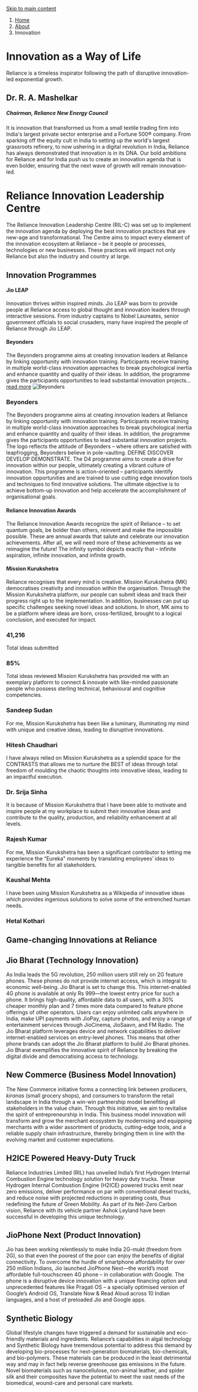 [ Skip to main content ](https://www.ril.com/about/<#main-navigation>)
  1. [Home](https://www.ril.com/about/</>)
  2. [About](https://www.ril.com/about/<http:/www.ril.com/about>)
  3. Innovation 


# Innovation as a Way of Life 
Reliance is a timeless inspirator following the path of disruptive innovation-led exponential growth. 
##  Dr. R. A. Mashelkar
##### Chairman, Reliance New Energy Council
It is innovation that transformed us from a small textile trading firm into India's largest private sector enterprise and a Fortune 500® company.
From sparking off the equity cult in India to setting up the world's largest grassroots refinery, to now ushering in a digital revolution in India, Reliance has always demonstrated that innovation is in its DNA. Our bold ambitions for Reliance and for India push us to create an innovation agenda that is even bolder, ensuring that the next wave of growth will remain innovation-led.
# Reliance Innovation Leadership Centre
The Reliance Innovation Leadership Centre (RIL-C) was set up to implement the innovation agenda by deploying the best innovation practices that are new-age and transformational. The Centre aims to impact every element of the innovation ecosystem at Reliance – be it people or processes, technologies or new businesses. These practices will impact not only Reliance but also the industry and country at large.
## Innovation Programmes
#### Jio LEAP
Innovation thrives within inspired minds. Jio LEAP was born to provide people at Reliance access to global thought and innovation leaders through interactive sessions. From industry captains to Nobel Laureates, senior government officials to social crusaders, many have inspired the people of Reliance through Jio LEAP.
#### Beyonders
The Beyonders programme aims at creating innovation leaders at Reliance by linking opportunity with innovation training. Participants receive training in multiple world-class innovation approaches to break psychological inertia and enhance quantity and quality of their ideas. In addition, the programme gives the participants opportunities to lead substantial innovation projects... [read more](https://www.ril.com/about/<#>)
![Beyonders](https://www.ril.com/themes/custom/reliance/images/beyonders-logo.jpg)
### Beyonders
The Beyonders programme aims at creating innovation leaders at Reliance by linking opportunity with innovation training. Participants receive training in multiple world-class innovation approaches to break psychological inertia and enhance quantity and quality of their ideas. In addition, the programme gives the participants opportunities to lead substantial innovation projects. The logo reflects the attitude of Beyonders – where others are satisfied with leapfrogging, Beyonders believe in pole-vaulting.
DEFINE DISCOVER DEVELOP DEMONSTRATE. The D4 programme aims to create a drive for innovation within our people, ultimately creating a vibrant culture of innovation. This programme is action-oriented – participants identify innovation opportunities and are trained to use cutting edge innovation tools and techniques to find innovative solutions. The ultimate objective is to achieve bottom-up innovation and help accelerate the accomplishment of organisational goals.
#### Reliance Innovation Awards
The Reliance Innovation Awards recognize the spirit of Reliance – to set quantum goals, be bolder than others, reinvent and make the impossible possible. These are annual awards that salute and celebrate our innovation achievements. After all, we will need more of these achievements as we reimagine the future! The infinity symbol depicts exactly that – infinite aspiration, infinite innovation, and infinite growth.
#### Mission Kurukshetra
Reliance recognises that every mind is creative. Mission Kurukshetra (MK) democratises creativity and innovation within the organisation. Through the Mission Kurukshetra platform, our people can submit ideas and track their progress right up to the implementation. In addition, businesses can put up specific challenges seeking novel ideas and solutions. In short, MK aims to be a platform where ideas are born, cross-fertilized, brought to a logical conclusion, and executed for impact.
### 41,216
Total ideas submitted
### 85%
Total ideas reviewed
Mission Kurukshetra has provided me with an exemplary platform to connect & innovate with like-minded passionate people who possess sterling technical, behavioural and cognitive competencies.
### Sandeep Sudan
For me, Mission Kurukshetra has been like a luminary, illuminating my mind with unique and creative ideas, leading to disruptive innovations.
### Hitesh Chaudhari
I have always relied on Mission Kurukshetra as a splendid space for the CONTRASTS that allows me to nurture the BEST of ideas through total freedom of moulding the chaotic thoughts into innovative ideas, leading to an impactful execution.
### Dr. Srija Sinha
It is because of Mission Kurukshetra that I have been able to motivate and inspire people at my workplace to submit their innovative ideas and contribute to the quality, production, and reliability enhancement at all levels.
### Rajesh Kumar
For me, Mission Kurukshetra has been a significant contributor to letting me experience the “Eureka" moments by translating employees’ ideas to tangible benefits for all stakeholders.
### Kaushal Mehta
I have been using Mission Kurukshetra as a Wikipedia of innovative ideas which provides ingenious solutions to solve some of the entrenched human needs.
### Hetal Kothari
## Game-changing Innovations at Reliance
##  Jio Bharat (Technology Innovation) 
As India leads the 5G revolution, 250 million users still rely on 2G feature phones. These phones do not provide internet access, which is integral to economic well-being.
Jio Bharat is set to change this. This internet-enabled 4G phone is available at only Rs 999—the lowest entry price for such a phone. It brings high-quality, affordable data to all users, with a 30% cheaper monthly plan and 7 times more data compared to feature phone offerings of other operators. Users can enjoy unlimited calls anywhere in India, make UPI payments with JioPay, capture photos, and enjoy a range of entertainment services through JioCinema, JioSaavn, and FM Radio.
The Jio Bharat platform leverages device and network capabilities to deliver internet-enabled services on entry-level phones. This means that other phone brands can adopt the Jio Bharat platform to build Jio Bharat phones.
Jio Bharat exemplifies the innovative spirit of Reliance by breaking the digital divide and democratising access to technology.
##  New Commerce (Business Model Innovation) 
The New Commerce initiative forms a connecting link between producers, _kiranas_ (small grocery shops), and consumers to transform the retail landscape in India through a win-win partnership model benefiting all stakeholders in the value chain. Through this initiative, we aim to revitalise the spirit of entrepreneurship in India.
This business model innovation will transform and grow the merchant ecosystem by modernising and equipping merchants with a wider assortment of products, cutting-edge tools, and a reliable supply chain infrastructure, thereby bringing them in line with the evolving market and customer expectations.
##  H2ICE Powered Heavy-Duty Truck 
Reliance Industries Limited (RIL) has unveiled India’s first Hydrogen Internal Combustion Engine technology solution for heavy duty trucks. These Hydrogen Internal Combustion Engine (H2ICE) powered trucks emit near zero emissions, deliver performance on par with conventional diesel trucks, and reduce noise with projected reductions in operating costs, thus redefining the future of Green Mobility. As part of its Net-Zero Carbon vision, Reliance with its vehicle partner Ashok Leyland have been successful in developing this unique technology.
##  JioPhone Next (Product Innovation) 
Jio has been working relentlessly to make India 2G-mukt (freedom from 2G), so that even the poorest of the poor can enjoy the benefits of digital connectivity. To overcome the hurdle of smartphone affordability for over 250 million Indians, Jio launched JioPhone Next—the world’s most affordable full-touchscreen 4G phone – in collaboration with Google.
The phone is a disruptive device innovation with a unique financing option and unprecedented features like Pragati OS – a specially optimised version of Google’s Android OS, Translate Now & Read Aloud across 10 Indian languages, and a host of preloaded Jio and Google apps.
##  Synthetic Biology 
Global lifestyle changes have triggered a demand for sustainable and eco-friendly materials and ingredients. Reliance’s capabilities in algal technology and Synthetic Biology have tremendous potential to address this demand by developing bio-processes for next-generation biomaterials, bio-chemicals, and bio-polymers. These materials can be produced in the least detrimental way and may in fact help reverse greenhouse gas emissions in the future. Novel biomaterials such as nanocellulose, non-animal leather, and spider silk and their composites have the potential to meet the vast needs of the biomedical, wound-care and personal care markets.
